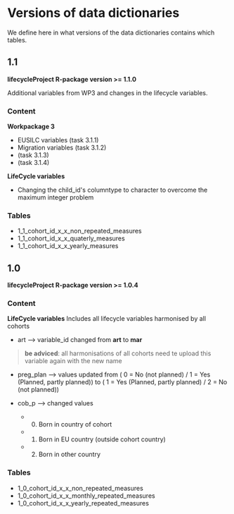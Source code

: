 # Versions of data dictionaries
We define here in what versions of the data dictionaries contains which tables.

## 1.1
**lifecycleProject R-package version >= 1.1.0**

Additional variables from WP3 and changes in the lifecycle variables.

### Content

**Workpackage 3**
- EUSILC variables (task 3.1.1)
- Migration variables (task 3.1.2)
- (task 3.1.3)
- (task 3.1.4)

**LifeCycle variables**
* Changing the child_id's columntype to character to overcome the maximum integer problem

### Tables
- 1_1_cohort_id_x_x_non_repeated_measures
- 1_1_cohort_id_x_x_quaterly_measures
- 1_1_cohort_id_x_x_yearly_measures

## 1.0
**lifecycleProject R-package version >= 1.0.4**

### Content

**LifeCycle variables**
Includes all lifecycle variables harmonised by all cohorts

* art --> variable_id changed from **art** to **mar**
>**be adviced**: all harmonisations of all cohorts need te upload this variable again with the new name

* preg_plan --> values updated from ( 0 = No (not planned) / 1 = Yes (Planned, partly planned)) to ( 1 = Yes (Planned, partly planned) / 2 = No (not planned))

* cob_p --> changed values
  * 0) Born in country of cohort
  * 1) Born in EU country (outside cohort country)
  * 2) Born in other country

### Tables
- 1_0_cohort_id_x_x_non_repeated_measures
- 1_0_cohort_id_x_x_monthly_repeated_measures
- 1_0_cohort_id_x_x_yearly_repeated_measures